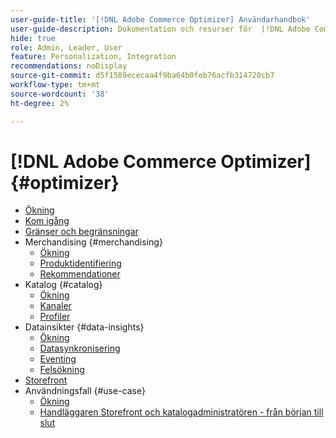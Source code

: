 ```yaml
---
user-guide-title: '[!DNL Adobe Commerce Optimizer] Användarhandbok'
user-guide-description: Dokumentation och resurser för  [!DNL Adobe Commerce Optimizer].
hide: true
role: Admin, Leader, User
feature: Personalization, Integration
recommendations: noDisplay
source-git-commit: d5f1589ececaa4f9ba64b0feb76acfb314720cb7
workflow-type: tm+mt
source-wordcount: '38'
ht-degree: 2%

---
```


# [!DNL Adobe Commerce Optimizer] {#optimizer}

- [Ökning](overview.md)
- [Kom igång](get-started.md)
- [Gränser och begränsningar](boundaries-limits.md)
- Merchandising {#merchandising}
   - [Ökning](./merchandising/overview.md)
   - [Produktidentifiering](./merchandising/product-discovery.md)
   - [Rekommendationer](./merchandising/recommendations.md)
- Katalog {#catalog}
   - [Ökning](./catalog/overview.md)
   - [Kanaler](./catalog/channels.md)
   - [Profiler](./catalog/policies.md)
- Datainsikter {#data-insights}
   - [Ökning](./data-insights/overview.md)
   - [Datasynkronisering](./data-insights/data-sync.md)
   - [Eventing](./data-insights/eventing.md)
   - [Felsökning](./data-insights/troubleshooting.md)
- [Storefront](storefront.md)
- Användningsfall {#use-case}
   - [Ökning](./use-case/overview.md)
   - [Handläggaren Storefront och katalogadministratören - från början till slut](./use-case/admin-use-case.md)


